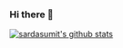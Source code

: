### Hi there 👋

<!--
**sardasumit/sardasumit** is a ✨ _special_ ✨ repository because its `README.md` (this file) appears on your GitHub profile.

Here are some ideas to get you started:

- 🔭 I’m currently working on ...
- 🌱 I’m currently learning ...
- 👯 I’m looking to collaborate on ...
- 🤔 I’m looking for help with ...
- 💬 Ask me about ...
- 📫 How to reach me: ...
- 😄 Pronouns: ...
- ⚡ Fun fact: ...
-->
[![sardasumit's github stats](https://github-readme-stats.vercel.app/api?username=sardasumit&show_icons=true&title_color=fff&icon_color=79ff97&text_color=9f9f9f&bg_color=151515)](https://github.com/sardasumit/github-readme-stats)

